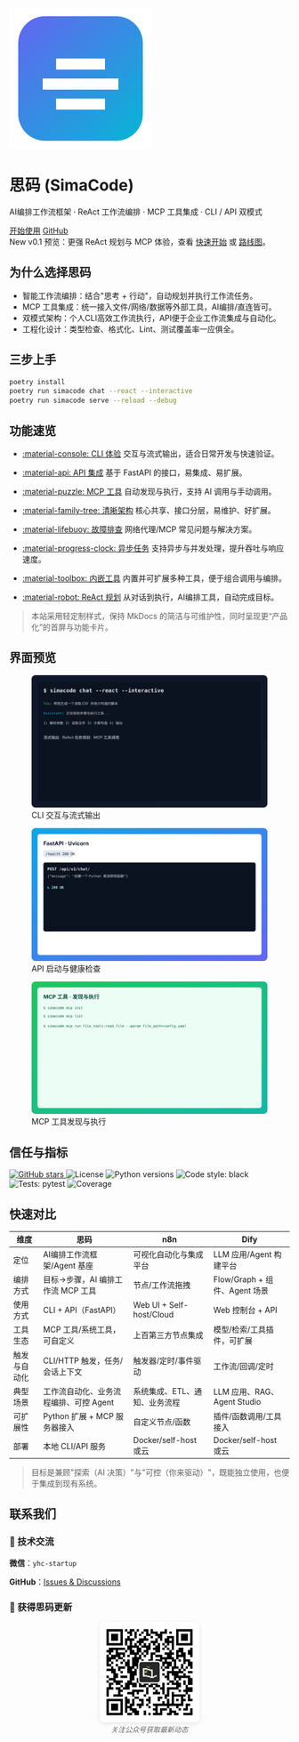 <div class="hero">
  <img class="hero-logo" src="assets/logo.svg" alt="SimaCode logo" />
  <h1 class="hero-title">思码 (SimaCode)</h1>
  <p class="hero-subtitle">AI编排工作流框架 · ReAct 工作流编排 · MCP 工具集成 · CLI / API 双模式</p>
  <div class="cta-buttons">
    <a class="button primary" href="quickstart.md">开始使用</a>
    <a class="button ghost" href="https://github.com/QUSEIT/simacode" target="_blank" rel="noopener">GitHub</a>
  </div>
</div>

<div class="announce">
  <span class="badge">New</span>
  <span>v0.1 预览：更强 ReAct 规划与 MCP 体验，查看 <a href="quickstart.md">快速开始</a> 或 <a href="roadmap.md">路线图</a>。</span>
  
</div>

## 为什么选择思码

- 智能工作流编排：结合"思考 + 行动"，自动规划并执行工作流任务。
- MCP 工具集成：统一接入文件/网络/数据等外部工具，AI编排/直连皆可。
- 双模式架构：个人CLI高效工作流执行，API便于企业工作流集成与自动化。
- 工程化设计：类型检查、格式化、Lint、测试覆盖率一应俱全。

## 三步上手

```bash
poetry install
poetry run simacode chat --react --interactive
poetry run simacode serve --reload --debug
```

## 功能速览

<div class="grid cards" markdown="1">

-   [:material-console: CLI 体验](examples.md)
    交互与流式输出，适合日常开发与快速验证。

-   [:material-api: API 集成](examples.md)
    基于 FastAPI 的接口，易集成、易扩展。

-   [:material-puzzle: MCP 工具](examples.md)
    自动发现与执行，支持 AI 调用与手动调用。

-   [:material-family-tree: 清晰架构](architecture.md)
    核心共享、接口分层，易维护、好扩展。

-   [:material-lifebuoy: 故障排查](troubleshooting.md)
    网络代理/MCP 常见问题与解决方案。

-   [:material-progress-clock: 异步任务](features.md)
    支持异步与并发处理，提升吞吐与响应速度。

-   [:material-toolbox: 内嵌工具](features.md)
    内置并可扩展多种工具，便于组合调用与编排。

-   [:material-robot: ReAct 规划](features.md)
    从对话到执行，AI编排工具，自动完成目标。

</div>

> 本站采用轻定制样式，保持 MkDocs 的简洁与可维护性，同时呈现更“产品化”的首屏与功能卡片。

## 界面预览

<div class="gallery">
  <figure>
    <img src="assets/screenshots/cli.svg" alt="CLI 交互示意" />
    <figcaption>CLI 交互与流式输出</figcaption>
  </figure>
  <figure>
    <img src="assets/screenshots/api.svg" alt="API 示例" />
    <figcaption>API 启动与健康检查</figcaption>
  </figure>
  <figure>
    <img src="assets/screenshots/mcp.svg" alt="MCP 工具" />
    <figcaption>MCP 工具发现与执行</figcaption>
  </figure>
  
</div>

## 信任与指标

<div class="badge-row">
  <a href="https://github.com/QUSEIT/simacode" target="_blank" rel="noopener">
    <img alt="GitHub stars" src="https://img.shields.io/github/stars/QUSEIT/simacode?style=social" />
  </a>
  <img alt="License" src="https://img.shields.io/github/license/QUSEIT/simacode" />
  <img alt="Python versions" src="https://img.shields.io/badge/python-3.10%20|%203.11%20|%203.12-blue" />
  <img alt="Code style: black" src="https://img.shields.io/badge/code%20style-black-000000.svg" />
  <img alt="Tests: pytest" src="https://img.shields.io/badge/tests-pytest-green" />
  <img alt="Coverage" src="https://img.shields.io/badge/coverage-enabled-brightgreen" />
</div>

## 快速对比

| 维度 | 思码 | n8n | Dify |
|------|----------|-----|------|
| 定位 | AI编排工作流框架/Agent 基座 | 可视化自动化与集成平台 | LLM 应用/Agent 构建平台 |
| 编排方式 | 目标→步骤，AI 编排工作流 MCP 工具 | 节点/工作流拖拽 | Flow/Graph + 组件、Agent 场景 |
| 使用方式 | CLI + API（FastAPI） | Web UI + Self-host/Cloud | Web 控制台 + API |
| 工具生态 | MCP 工具/系统工具，可自定义 | 上百第三方节点集成 | 模型/检索/工具插件，可扩展 |
| 触发与自动化 | CLI/HTTP 触发，任务/会话上下文 | 触发器/定时/事件驱动 | 工作流/回调/定时 |
| 典型场景 | 工作流自动化、业务流程编排、可控 Agent | 系统集成、ETL、通知、业务流程 | LLM 应用、RAG、Agent Studio |
| 可扩展性 | Python 扩展 + MCP 服务器接入 | 自定义节点/函数 | 插件/函数调用/工具接入 |
| 部署 | 本地 CLI/API 服务 | Docker/self-host 或云 | Docker/self-host 或云 |

> 目标是兼顾"探索（AI 决策）"与"可控（你来驱动）"，既能独立使用，也便于集成到现有系统。

## 联系我们

<div class="contact-section">
  <div class="contact-info">
    <h3>💬 技术交流</h3>
    <p><strong>微信</strong>：<code>yhc-startup</code></p>
    <p><strong>GitHub</strong>：<a href="https://github.com/QUSEIT/simacode/issues" target="_blank">Issues & Discussions</a></p>
  </div>

  <div class="qr-section">
    <h3>📱 获得思码更新</h3>
    <div align="center">
      <img src="//github.com/QUSEIT/simacode/raw/master/website/assets/gongzhonghao.jpg" alt="思码公众号二维码" width="180" style="border-radius: 8px; box-shadow: 0 2px 8px rgba(0,0,0,0.1);">
      <br>
      <em style="color: #666; font-size: 0.9em;">关注公众号获取最新动态</em>
    </div>
  </div>
</div>

<!-- 用户背书版块已移除 -->
